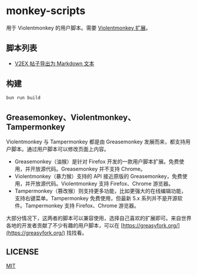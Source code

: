 # monkey-scripts

用于 Violentmonkey 的用户脚本。需要 [Violentmonkey 扩展](https://violentmonkey.github.io/get-it/)。

## 脚本列表

- [V2EX 帖子导出为 Markdown 文本](dist/export_v2ex_thread.js)

## 构建

```sh
bun run build
```

## Greasemonkey、Violentmonkey、Tampermonkey

Violentmonkey 与 Tampermonkey 都是由 Greasemonkey 发展而来，都支持用户脚本。通过用户脚本可以修改页面上内容。

- Greasemonkey（油猴）是针对 Firefox 开发的一款用户脚本扩展。免费使用，并开放源代码。Greasemonkey 并不支持 Chrome。
- Violentmonkey（暴力猴）支持的 API 接近原版的 Greasemonkey，免费使用，并开放源代码。Violentmonkey 支持 Firefox、Chrome 游览器。
- Tampermonkey（篡改猴）则支持更多功能，比如更强大的在线编辑功能，支持右键菜单。Tampermonkey 免费使用，但最新 5.x 系列并不是开源软件。Tampermonkey 支持 Firefox、Chrome 游览器。

大部分情况下，这两者的脚本可以兼容使用，选择自己喜欢的扩展即可。来自世界各地的开发者贡献了不少有趣的用户脚本，可以在 [https://greasyfork.org/](https://greasyfork.org/) 找找看。

## LICENSE

[MIT](LICENSE)
